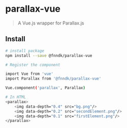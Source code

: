 # parallax-vue

> A Vue.js wrapper for Parallax.js

## Install

``` bash
# install package
npm install --save @fnndk/parallax-vue

# Register the component

import Vue from 'vue'
import Parallax from '@fnndk/parallax-vue'

Vue.component('parallax', Parallax)

# In HTML
<parallax>
	<img data-depth="0.4" src="bg.png"/>
	<img data-depth="0.2" src="secondElement.png"/>
	<img data-depth="0.1" src="firstElement.png"/>
</parallax>

```
